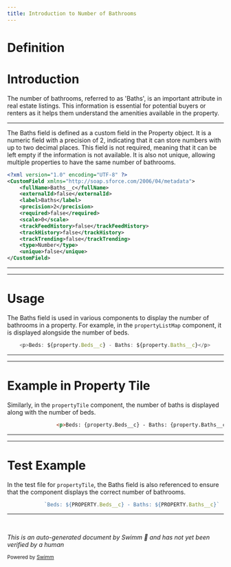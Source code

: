 ```yaml
---
title: Introduction to Number of Bathrooms
---
```

# Definition

# Introduction

The number of bathrooms, referred to as 'Baths', is an important attribute in real estate listings. This information is essential for potential buyers or renters as it helps them understand the amenities available in the property.

<SwmSnippet path="/force-app/main/default/objects/Property__c/fields/Baths__c.field-meta.xml" line="1">

---

The Baths field is defined as a custom field in the Property object. It is a numeric field with a precision of 2, indicating that it can store numbers with up to two decimal places. This field is not required, meaning that it can be left empty if the information is not available. It is also not unique, allowing multiple properties to have the same number of bathrooms.

```xml
<?xml version="1.0" encoding="UTF-8" ?>
<CustomField xmlns="http://soap.sforce.com/2006/04/metadata">
    <fullName>Baths__c</fullName>
    <externalId>false</externalId>
    <label>Baths</label>
    <precision>2</precision>
    <required>false</required>
    <scale>0</scale>
    <trackFeedHistory>false</trackFeedHistory>
    <trackHistory>false</trackHistory>
    <trackTrending>false</trackTrending>
    <type>Number</type>
    <unique>false</unique>
</CustomField>
```

---

</SwmSnippet>

<SwmSnippet path="/force-app/main/default/lwc/propertyListMap/propertyListMap.js" line="181">

---

# Usage

The Baths field is used in various components to display the number of bathrooms in a property. For example, in the `propertyListMap` component, it is displayed alongside the number of beds.

```javascript
    <p>Beds: ${property.Beds__c} - Baths: ${property.Baths__c}</p>
```

---

</SwmSnippet>

<SwmSnippet path="/force-app/main/default/lwc/propertyTile/propertyTile.html" line="10">

---

# Example in Property Tile

Similarly, in the <SwmToken path="force-app/main/default/lwc/propertyTile/__tests__/propertyTile.test.js" pos="2:9:9" line-data="import PropertyTile from &#39;c/propertyTile&#39;;">`propertyTile`</SwmToken> component, the number of baths is displayed along with the number of beds.

```html
                <p>Beds: {property.Beds__c} - Baths: {property.Baths__c}</p>
```

---

</SwmSnippet>

<SwmSnippet path="/force-app/main/default/lwc/propertyTile/__tests__/propertyTile.test.js" line="42">

---

# Test Example

In the test file for <SwmToken path="force-app/main/default/lwc/propertyTile/__tests__/propertyTile.test.js" pos="2:9:9" line-data="import PropertyTile from &#39;c/propertyTile&#39;;">`propertyTile`</SwmToken>, the Baths field is also referenced to ensure that the component displays the correct number of bathrooms.

```javascript
            `Beds: ${PROPERTY.Beds__c} - Baths: ${PROPERTY.Baths__c}`
```

---

</SwmSnippet>

&nbsp;

*This is an auto-generated document by Swimm 🌊 and has not yet been verified by a human*

<SwmMeta version="3.0.0" repo-id="Z2l0aHViJTNBJTNBZHJlYW1ob3VzZS1sd2MlM0ElM0FTd2ltbS1EZW1v" repo-name="dreamhouse-lwc"><sup>Powered by [Swimm](/)</sup></SwmMeta>
